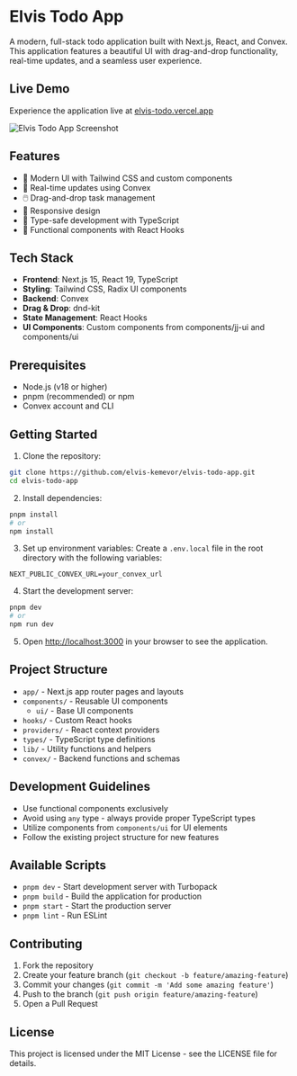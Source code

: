 # Elvis Todo App

A modern, full-stack todo application built with Next.js, React, and Convex. This application features a beautiful UI with drag-and-drop functionality, real-time updates, and a seamless user experience.

## Live Demo

Experience the application live at [elvis-todo.vercel.app](https://elvis-todo.vercel.app)

![Elvis Todo App Screenshot](https://elvis-todo.vercel.app/image.png)

## Features

- 🎨 Modern UI with Tailwind CSS and custom components
- 🚀 Real-time updates using Convex
- 🖱️ Drag-and-drop task management
- 📱 Responsive design
- 🔄 Type-safe development with TypeScript
- 🎯 Functional components with React Hooks

## Tech Stack

- **Frontend**: Next.js 15, React 19, TypeScript
- **Styling**: Tailwind CSS, Radix UI components
- **Backend**: Convex
- **Drag & Drop**: dnd-kit
- **State Management**: React Hooks
- **UI Components**: Custom components from components/jj-ui and components/ui

## Prerequisites

- Node.js (v18 or higher)
- pnpm (recommended) or npm
- Convex account and CLI

## Getting Started

1. Clone the repository:

```bash
git clone https://github.com/elvis-kemevor/elvis-todo-app.git
cd elvis-todo-app
```

2. Install dependencies:

```bash
pnpm install
# or
npm install
```

3. Set up environment variables:
   Create a `.env.local` file in the root directory with the following variables:

```
NEXT_PUBLIC_CONVEX_URL=your_convex_url
```

4. Start the development server:

```bash
pnpm dev
# or
npm run dev
```

5. Open [http://localhost:3000](http://localhost:3000) in your browser to see the application.

## Project Structure

- `app/` - Next.js app router pages and layouts
- `components/` - Reusable UI components
  - `ui/` - Base UI components
- `hooks/` - Custom React hooks
- `providers/` - React context providers
- `types/` - TypeScript type definitions
- `lib/` - Utility functions and helpers
- `convex/` - Backend functions and schemas

## Development Guidelines

- Use functional components exclusively
- Avoid using `any` type - always provide proper TypeScript types
- Utilize components from `components/ui` for UI elements
- Follow the existing project structure for new features

## Available Scripts

- `pnpm dev` - Start development server with Turbopack
- `pnpm build` - Build the application for production
- `pnpm start` - Start the production server
- `pnpm lint` - Run ESLint

## Contributing

1. Fork the repository
2. Create your feature branch (`git checkout -b feature/amazing-feature`)
3. Commit your changes (`git commit -m 'Add some amazing feature'`)
4. Push to the branch (`git push origin feature/amazing-feature`)
5. Open a Pull Request

## License

This project is licensed under the MIT License - see the LICENSE file for details.
